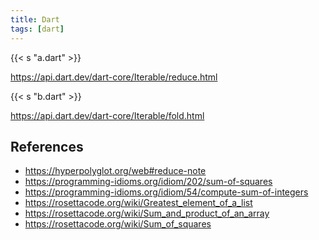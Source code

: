 ```yaml
---
title: Dart
tags: [dart]
---
```


{{< s "a.dart" >}}

<https://api.dart.dev/dart-core/Iterable/reduce.html>

{{< s "b.dart" >}}

<https://api.dart.dev/dart-core/Iterable/fold.html>

## References

- <https://hyperpolyglot.org/web#reduce-note>
- <https://programming-idioms.org/idiom/202/sum-of-squares>
- <https://programming-idioms.org/idiom/54/compute-sum-of-integers>
- <https://rosettacode.org/wiki/Greatest_element_of_a_list>
- <https://rosettacode.org/wiki/Sum_and_product_of_an_array>
- <https://rosettacode.org/wiki/Sum_of_squares>
